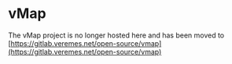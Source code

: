 # vMap

The vMap project is no longer hosted here and has been moved to [https://gitlab.veremes.net/open-source/vmap](https://gitlab.veremes.net/open-source/vmap)
